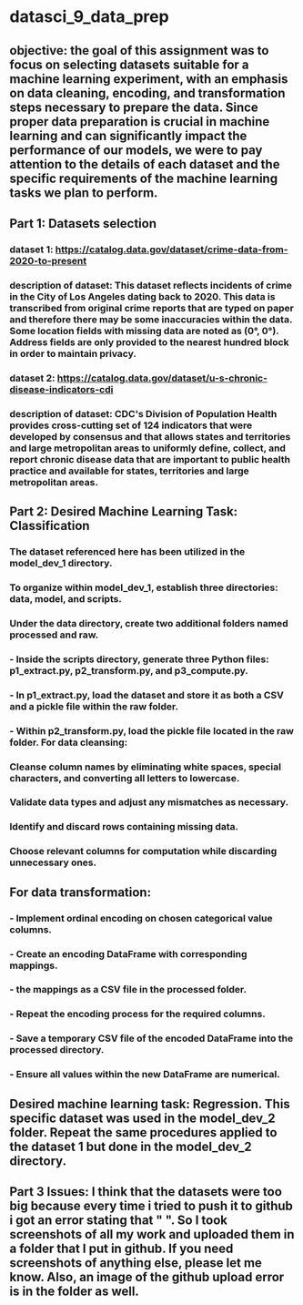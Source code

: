 # datasci_9_data_prep

## objective: the goal of this assignment was to focus on selecting datasets suitable for a machine learning experiment, with an emphasis on data cleaning, encoding, and transformation steps necessary to prepare the data. Since proper data preparation is crucial in machine learning and can significantly impact the performance of our models, we were to pay attention to the details of each dataset and the specific requirements of the machine learning tasks we plan to perform.


## Part 1: Datasets selection


### dataset 1: https://catalog.data.gov/dataset/crime-data-from-2020-to-present

### description of dataset: This dataset reflects incidents of crime in the City of Los Angeles dating back to 2020. This data is transcribed from original crime reports that are typed on paper and therefore there may be some inaccuracies within the data. Some location fields with missing data are noted as (0°, 0°). Address fields are only provided to the nearest hundred block in order to maintain privacy. 


### dataset 2: https://catalog.data.gov/dataset/u-s-chronic-disease-indicators-cdi   


### description of dataset: CDC's Division of Population Health provides cross-cutting set of 124 indicators that were developed by consensus and that allows states and territories and large metropolitan areas to uniformly define, collect, and report chronic disease data that are important to public health practice and available for states, territories and large metropolitan areas.

## Part 2: Desired Machine Learning Task: Classification

### The dataset referenced here has been utilized in the model_dev_1 directory.

### To organize within model_dev_1, establish three directories: data, model, and scripts.

### Under the data directory, create two additional folders named processed and raw.

### - Inside the scripts directory, generate three Python files: p1_extract.py, p2_transform.py, and p3_compute.py.

### - In p1_extract.py, load the dataset and store it as both a CSV and a pickle file within the raw folder.

### - Within p2_transform.py, load the pickle file located in the raw folder. For data cleansing:


### Cleanse column names by eliminating white spaces, special characters, and converting all letters to lowercase.
### Validate data types and adjust any mismatches as necessary.
### Identify and discard rows containing missing data.
### Choose relevant columns for computation while discarding unnecessary ones.



## For data transformation:

### - Implement ordinal encoding on chosen categorical value columns.
### - Create an encoding DataFrame with corresponding mappings.
### - the mappings as a CSV file in the processed folder.
### - Repeat the encoding process for the required columns.
### - Save a temporary CSV file of the encoded DataFrame into the processed directory.
### - Ensure all values within the new DataFrame are numerical.


## Desired machine learning task: Regression. This specific dataset was used in the model_dev_2 folder. Repeat the same procedures applied to the dataset 1 but done in the model_dev_2 directory.


## Part 3 Issues: I think that the datasets were too big because every time i tried to push it to github i got an error stating that " ". So I took screenshots of all my work and uploaded them in a folder that I put in github. If you need screenshots of anything else, please let me know. Also, an image of the github upload error is in the folder as well. 
